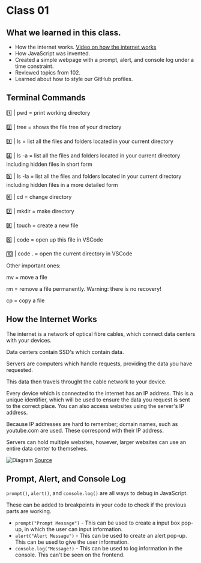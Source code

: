 # Class 01

## What we learned in this class.

- How the internet works. [Video on how the internet works](https://www.youtube.com/watch?v=x3c1ih2NJEg)
- How JavaScript was invented.
- Created a simple webpage with a prompt, alert, and console log under a time constraint.
- Reviewed topics from 102.
- Learned about how to style our GitHub profiles.

## Terminal Commands

1️⃣ | pwd = print working directory

2️⃣ | tree = shows the file tree of your directory

3️⃣ | ls = list all the files and folders located in your current directory

4️⃣ | ls -a = list all the files and folders located in your current directory including hidden files in short form

5️⃣ | ls -la = list all the files and folders located in your current directory including hidden files in a more detailed form

6️⃣ | cd = change directory

7️⃣ | mkdir = make directory

8️⃣ | touch = create a new file

9️⃣ | code <filename> = open up this file in VSCode

🔟 | code . = open the current directory in VSCode

Other important ones:

mv = move a file

rm <filename> = remove a file permanently. Warning: there is no recovery!

cp <source> <destination> = copy a file

## How the Internet Works

The internet is a network of optical fibre cables, which connect data centers with your devices.

Data centers contain SSD's which contain data.

Servers are computers which handle requests, providing the data you have requested.

This data then travels throught the cable network to your device.

Every device which is connected to the internet has an IP address. This is a unique identifier, which will be used to ensure the data you request is sent to the correct place. You can also access websites using the server's IP address.

Because IP addresses are hard to remember; domain names, such as youtube.com are used. These correspond with their IP address.

Servers can hold multiple websites, however, larger websites can use an entire data center to themselves.

![Diagram](https://iibawards-prod.s3.amazonaws.com/projects/images/000/000/592/large.jpg?1467151689)
[Source](https://www.informationisbeautifulawards.com/showcase/592-how-the-internet-works)

## Prompt, Alert, and Console Log

`prompt()`, `alert()`, and `console.log()` are all ways to debug in JavaScript.

These can be added to breakpoints in your code to check if the previous parts are working.

- `prompt("Prompt Message")` - This can be used to create a input box pop-up, in which the user can input information.
- `alert("Alert Message")` - This can be used to create an alert pop-up. This can be used to give the user information.
- `console.log("Message!)` - This can be used to log information in the console. This can't be seen on the frontend.
